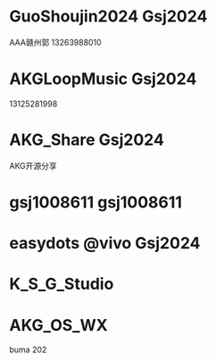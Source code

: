 # GuoShoujin2024 Gsj2024
AAA赣州郭
13263988010

# AKGLoopMusic Gsj2024
13125281998

# AKG_Share Gsj2024
AKG开源分享

# gsj1008611 gsj1008611

# easydots @vivo Gsj2024

# K_S_G_Studio
# AKG_OS_WX 
buma 202

